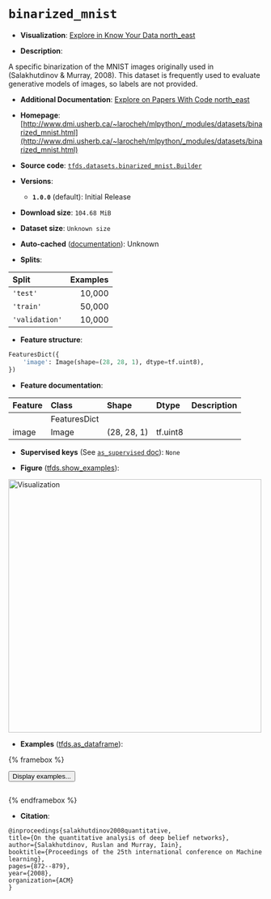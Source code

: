 <div itemscope itemtype="http://schema.org/Dataset">
  <div itemscope itemprop="includedInDataCatalog" itemtype="http://schema.org/DataCatalog">
    <meta itemprop="name" content="TensorFlow Datasets" />
  </div>
  <meta itemprop="name" content="binarized_mnist" />
  <meta itemprop="description" content="A specific binarization of the MNIST images originally used in (Salakhutdinov &amp;&#10;Murray, 2008). This dataset is frequently used to evaluate generative models of&#10;images, so labels are not provided.&#10;&#10;To use this dataset:&#10;&#10;```python&#10;import tensorflow_datasets as tfds&#10;&#10;ds = tfds.load(&#x27;binarized_mnist&#x27;, split=&#x27;train&#x27;)&#10;for ex in ds.take(4):&#10;  print(ex)&#10;```&#10;&#10;See [the guide](https://www.tensorflow.org/datasets/overview) for more&#10;informations on [tensorflow_datasets](https://www.tensorflow.org/datasets).&#10;&#10;&lt;img src=&quot;https://storage.googleapis.com/tfds-data/visualization/fig/binarized_mnist-1.0.0.png&quot; alt=&quot;Visualization&quot; width=&quot;500px&quot;&gt;&#10;&#10;" />
  <meta itemprop="url" content="https://www.tensorflow.org/datasets/catalog/binarized_mnist" />
  <meta itemprop="sameAs" content="http://www.dmi.usherb.ca/~larocheh/mlpython/_modules/datasets/binarized_mnist.html" />
  <meta itemprop="citation" content="@inproceedings{salakhutdinov2008quantitative,&#10;title={On the quantitative analysis of deep belief networks},&#10;author={Salakhutdinov, Ruslan and Murray, Iain},&#10;booktitle={Proceedings of the 25th international conference on Machine learning},&#10;pages={872--879},&#10;year={2008},&#10;organization={ACM}&#10;}" />
</div>

# `binarized_mnist`


*   **Visualization**:
    <a class="button button-with-icon" href="https://knowyourdata-tfds.withgoogle.com/#tab=STATS&dataset=binarized_mnist">
    Explore in Know Your Data
    <span class="material-icons icon-after" aria-hidden="true"> north_east
    </span> </a>

*   **Description**:

A specific binarization of the MNIST images originally used in (Salakhutdinov &
Murray, 2008). This dataset is frequently used to evaluate generative models of
images, so labels are not provided.

*   **Additional Documentation**:
    <a class="button button-with-icon" href="https://paperswithcode.com/dataset/binarized-mnist">
    Explore on Papers With Code
    <span class="material-icons icon-after" aria-hidden="true"> north_east
    </span> </a>

*   **Homepage**:
    [http://www.dmi.usherb.ca/~larocheh/mlpython/_modules/datasets/binarized_mnist.html](http://www.dmi.usherb.ca/~larocheh/mlpython/_modules/datasets/binarized_mnist.html)

*   **Source code**:
    [`tfds.datasets.binarized_mnist.Builder`](https://github.com/tensorflow/datasets/tree/master/tensorflow_datasets/datasets/binarized_mnist/binarized_mnist_dataset_builder.py)

*   **Versions**:

    *   **`1.0.0`** (default): Initial Release

*   **Download size**: `104.68 MiB`

*   **Dataset size**: `Unknown size`

*   **Auto-cached**
    ([documentation](https://www.tensorflow.org/datasets/performances#auto-caching)):
    Unknown

*   **Splits**:

Split          | Examples
:------------- | -------:
`'test'`       | 10,000
`'train'`      | 50,000
`'validation'` | 10,000

*   **Feature structure**:

```python
FeaturesDict({
    'image': Image(shape=(28, 28, 1), dtype=tf.uint8),
})
```

*   **Feature documentation**:

Feature | Class        | Shape       | Dtype    | Description
:------ | :----------- | :---------- | :------- | :----------
        | FeaturesDict |             |          |
image   | Image        | (28, 28, 1) | tf.uint8 |

*   **Supervised keys** (See
    [`as_supervised` doc](https://www.tensorflow.org/datasets/api_docs/python/tfds/load#args)):
    `None`

*   **Figure**
    ([tfds.show_examples](https://www.tensorflow.org/datasets/api_docs/python/tfds/visualization/show_examples)):

<img src="https://storage.googleapis.com/tfds-data/visualization/fig/binarized_mnist-1.0.0.png" alt="Visualization" width="500px">

*   **Examples**
    ([tfds.as_dataframe](https://www.tensorflow.org/datasets/api_docs/python/tfds/as_dataframe)):

<!-- mdformat off(HTML should not be auto-formatted) -->

{% framebox %}

<button id="displaydataframe">Display examples...</button>
<div id="dataframecontent" style="overflow-x:auto"></div>
<script>
const url = "https://storage.googleapis.com/tfds-data/visualization/dataframe/binarized_mnist-1.0.0.html";
const dataButton = document.getElementById('displaydataframe');
dataButton.addEventListener('click', async () => {
  // Disable the button after clicking (dataframe loaded only once).
  dataButton.disabled = true;

  const contentPane = document.getElementById('dataframecontent');
  try {
    const response = await fetch(url);
    // Error response codes don't throw an error, so force an error to show
    // the error message.
    if (!response.ok) throw Error(response.statusText);

    const data = await response.text();
    contentPane.innerHTML = data;
  } catch (e) {
    contentPane.innerHTML =
        'Error loading examples. If the error persist, please open '
        + 'a new issue.';
  }
});
</script>

{% endframebox %}

<!-- mdformat on -->

*   **Citation**:

```
@inproceedings{salakhutdinov2008quantitative,
title={On the quantitative analysis of deep belief networks},
author={Salakhutdinov, Ruslan and Murray, Iain},
booktitle={Proceedings of the 25th international conference on Machine learning},
pages={872--879},
year={2008},
organization={ACM}
}
```

